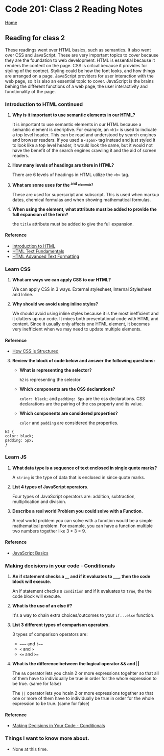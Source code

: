 # Code 201: Class 2 Reading Notes

[Home](https://mtorres6739.github.io/reading-notes/)

## Reading for class 2

These readings went over HTML basics, such as semantics.  It also went over CSS and JavaScript.  These are very important topics to cover because they are the foundation to web development.  HTML is essential because it renders the content on the page.  CSS is critcal because it provides for styling of the contnet.  Styling could be how the font looks, and how things are arranged on a page.  JavaScript providers for user interaction with the web page, so it is also an essential topic to cover.  JavaScript is the brains behing the different functions of a web page, the user interactivity and functionality of the page.

### Introduction to HTML continued

1. **Why is it important to use semantic elements in our HTML?**

    It is important to use semantic elements in our HTML because a semantic element is decriptive.  For example, an ```<h1>``` is used to indicate a top level header.  This can be read and understood by search engines and browser readers.  If you used a ```<span>``` tag instead and just styled it to look like a top level header, it would look the same, but it would not have the benefit of the search engines crawling it and the aid of screen readers.
2. **How many levels of headings are there in HTML?**

    There are 6 levels of headings in HTML utilize the ```<h>``` tag.
3. **What are some uses for the <sup> and <sub> elements?**

    These are used for superscript and subscript. This is used when markup dates, chemical formulas and when showing mathematical formulas.
4. **When using the <abbr> element, what attribute must be added to provide the full expansion of the term?**

    the ```title``` attribute must be added to give the full expansion.

#### Reference

- [Introduction to HTML](https://developer.mozilla.org/en-US/docs/Learn/HTML/Introduction_to_HTML/)
- [HTML Text Fundamentals](https://developer.mozilla.org/en-US/docs/Learn/HTML/Introduction_to_HTML/HTML_text_fundamentals)
- [HTML Advanced Text Formatting](https://developer.mozilla.org/en-US/docs/Learn/HTML/Introduction_to_HTML/Advanced_text_formatting)

### Learn CSS

1. **What are ways we can apply CSS to our HTML?**

    We can apply CSS in 3 ways. External stylesheet, Internal Stylesheet and Inline.
2. **Why should we avoid using inline styles?**

    We should avoid using inline styles because it is the most inefficient and it clutters up our code.  It mixes both presentational code with HTML and content. Since it usually only affects one HTML element, it becomes very inefficient when we may need to update multiple elements.

#### Reference

- [How CSS is Structured](https://developer.mozilla.org/en-US/docs/Learn/CSS/First_steps/How_CSS_is_structured)

3. **Review the block of code below and answer the following questions:**

    - **What is representing the selector?**

        ```h2``` is representing the selector
    - **Which components are the CSS declarations?**

      ```color: black;``` and ```padding: 5px``` are the css declarations. CSS declarations are the pairing of the css property and its value.
    - **Which components are considered properties?**

      ```color``` and ```padding``` are considered the properties.

```
h2 {
color: black;
padding: 5px;
}
```

### Learn JS

1. **What data type is a sequence of text enclosed in single quote marks?**

    A ```string``` is the type of data that is enclosed in since quote marks.

2. **List 4 types of JavaScript operators.**

    Four types of JavaScript operators are: addition, subtraction, multiplication and division.

3. **Describe a real world Problem you could solve with a Function.**

    A real world problem you can solve with a function would be a simple mathematical problem.  For example, you can have a function multiple two numbers together like 3 * 3 = 9.

#### Reference

- [JavaScript Basics](https://developer.mozilla.org/en-US/docs/Learn/Getting_started_with_the_web/JavaScript_basics)

### Making decisions in your code - Conditionals

1. **An if statement checks a __ and if it evaluates to ___, then the code block will execute.**

    An if statement checks a ```condition``` and if it evaluates to ```true```, the the code block will execute.

2. **What is the use of an else if?**

    It's a way to chain extra choices/outcomes to your ```if...else``` function.

3. **List 3 different types of comparison operators.**

    3 types of comparison operators are:
      - ```===``` and ```!==```
      -  ```<``` and ```>```
      - ```<=``` and ```>=```

4. **What is the difference between the logical operator && and ||**

    The ```&&``` operator lets you chain 2 or more expressions togehter so that all of them have to individually be true in order for the whole expression to be true. (same for false)

    The ```||``` operator lets you hcain 2 or more expressions together so that one or more of them have to individually be true in order for the whole expression to be true. (same for false)

#### Reference

- [Making Decisions in Your Code - Conditionals](https://developer.mozilla.org/en-US/docs/Learn/JavaScript/Building_blocks/conditionals)

### Things I want to know more about.

- None at this time.
